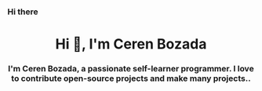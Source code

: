 ### Hi there 

<h1 align="center">Hi 👋, I'm Ceren Bozada</h1>
<h3 align="center">I'm Ceren Bozada, a passionate self-learner programmer. I love to contribute open-source projects and make many projects..</h3>

